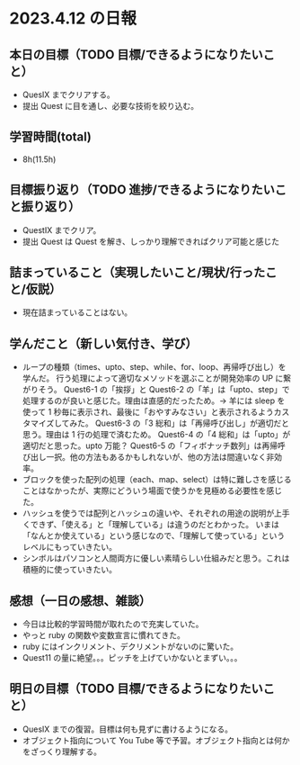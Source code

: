 # 2023.4.12 の日報

## 本日の目標（TODO 目標/できるようになりたいこと）

- QuesⅨ までクリアする。
- 提出 Quest に目を通し、必要な技術を絞り込む。

## 学習時間(total)

- 8h(11.5h)

## 目標振り返り（TODO 進捗/できるようになりたいこと振り返り）

- QuestⅨ までクリア。
- 提出 Quest は Quest を解き、しっかり理解できればクリア可能と感じた

## 詰まっていること（実現したいこと/現状/行ったこと/仮説）

- 現在詰まっていることはない。

## 学んだこと（新しい気付き、学び）

- ループの種類（times、upto、step、while、for、loop、再帰呼び出し）を学んだ。
  行う処理によって適切なメソッドを選ぶことが開発効率の UP に繋がりそう。
  Quest6-1 の「挨拶」と Quest6-2 の「羊」は「upto、step」で処理するのが良いと感じた。理由は直感的だったため。→ 羊には sleep を使って 1 秒毎に表示され、最後に「おやすみなさい」と表示されるようカスタマイズしてみた。
  Quest6-3 の「3 総和」は「再帰呼び出し」が適切だと思う。理由は 1 行の処理で済むため。
  Quest6-4 の「4 総和」は「upto」が適切だと思った。upto 万能？
  Quest6-5 の「フィボナッチ数列」は再帰呼び出し一択。他の方法もあるかもしれないが、他の方法は間違いなく非効率。
- ブロックを使った配列の処理（each、map、select）は特に難しさを感じることはなかったが、実際にどういう場面で使うかを見極める必要性を感じた。
- ハッシュを使うでは配列とハッシュの違いや、それぞれの用途の説明が上手くできず、「使える」と「理解している」は違うのだとわかった。
  いまは「なんとか使えている」という感じなので、「理解して使っている」というレベルにもっていきたい。
- シンボルはパソコンと人間両方に優しい素晴らしい仕組みだと思う。これは積極的に使っていきたい。

## 感想（一日の感想、雑談）

- 今日は比較的学習時間が取れたので充実していた。
- やっと ruby の関数や変数宣言に慣れてきた。
- ruby にはインクリメント、デクリメントがないのに驚いた。
- Quest11 の量に絶望。。。ピッチを上げていかないとまずい。。。

## 明日の目標（TODO 目標/できるようになりたいこと）

- QuesⅨ までの復習。目標は何も見ずに書けるようになる。
- オブジェクト指向について You Tube 等で予習。オブジェクト指向とは何かをざっくり理解する。
